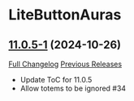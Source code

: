 # LiteButtonAuras

## [11.0.5-1](https://github.com/xod-wow/LiteButtonAuras/tree/11.0.5-1) (2024-10-26)
[Full Changelog](https://github.com/xod-wow/LiteButtonAuras/compare/11.0.2-2...11.0.5-1) [Previous Releases](https://github.com/xod-wow/LiteButtonAuras/releases)

- Update ToC for 11.0.5  
- Allow totems to be ignored #34  
